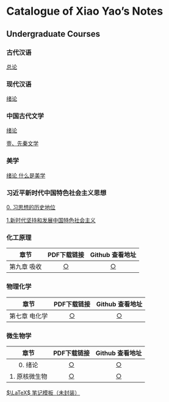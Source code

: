 # Catalogue of Xiao Yao’s Notes

## Undergraduate Courses

### 古代汉语

[总论](.\UndergraduateCourses\中国古代文学\0.总论.html)



### 现代汉语

[绪论](.\UndergraduateCourses\现代汉语\0.绪论.html)



### 中国古代文学

[绪论](.\UndergraduateCourses\中国古代文学\0.总论.html)

[壹、先秦文学](.\UndergraduateCourses\中国古代文学\壹、先秦文学.html)



### 美学

[绪论  什么是美学](.\UndergraduateCourses\美学\0.什么是美学.html)



### 习近平新时代中国特色社会主义思想

[0. 习思想的历史地位](.\UndergraduateCourses\习近平新时代中国特色社会主义思想概论\0.习近平新时代中国特色社会主义思想及其历史地位.html)

[1.新时代坚持和发展中国特色社会主义]()



### 化工原理

|     章节     |                   PDF下载链接                   |                       Github 查看地址                        |
| :----------: | :---------------------------------------------: | :----------------------------------------------------------: |
| 第九章  吸收 | [○](.\UndergraduateCourses\化工原理\9.吸收.pdf) | [○](https://github.com/YaoMooni/MyNote/blob/main/UndergraduateCourses/%E5%8C%96%E5%B7%A5%E5%8E%9F%E7%90%86/9.%E5%90%B8%E6%94%B6.pdf) |



### 物理化学

|     章节      |                         PDF下载链接                          |                       Github 查看地址                        |
| :-----------: | :----------------------------------------------------------: | :----------------------------------------------------------: |
| 第七章 电化学 | [○](https://raw.githubusercontent.com/YaoMooni/MyNote/main/UndergraduateCourses/%E7%89%A9%E7%90%86%E5%8C%96%E5%AD%A6/7.%E7%94%B5%E5%8C%96%E5%AD%A6.pdf) | [○](https://github.com/YaoMooni/MyNote/blob/main/UndergraduateCourses/%E7%89%A9%E7%90%86%E5%8C%96%E5%AD%A6/7.%E7%94%B5%E5%8C%96%E5%AD%A6.pdf) |



### 微生物学

|     章节      |                      PDF下载链接                      |                       Github 查看地址                        |
| :-----------: | :---------------------------------------------------: | :----------------------------------------------------------: |
|    0. 绪论    |    [○](.\UndergraduateCourses\微生物学\0.绪论.pdf)    | [○](https://github.com/YaoMooni/MyNote/blob/main/UndergraduateCourses/%E5%BE%AE%E7%94%9F%E7%89%A9%E5%AD%A6/0.%E7%BB%AA%E8%AE%BA.pdf) |
| 1. 原核微生物 | [○](.\UndergraduateCourses\微生物学\1.原核微生物.pdf) | [○](https://github.com/YaoMooni/MyNote/blob/main/UndergraduateCourses/%E5%BE%AE%E7%94%9F%E7%89%A9%E5%AD%A6/1.%E5%8E%9F%E6%A0%B8%E5%BE%AE%E7%94%9F%E7%89%A9.pdf) |





[$\LaTeX$ 笔记模板（未封装）](https://github.com/YaoMooni/MyNote/blob/main/UndergraduateCourses/LaTeX%E7%AC%94%E8%AE%B0%E6%A8%A1%E6%9D%BF%EF%BC%88%E6%9C%AA%E5%B0%81%E8%A3%85%EF%BC%89/xynote.tex)